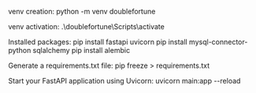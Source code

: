 venv creation:
python -m venv doublefortune

venv activation:
.\doublefortune\Scripts\activate

Installed packages:
pip install fastapi uvicorn
pip install mysql-connector-python sqlalchemy
pip install alembic

Generate a requirements.txt file:
pip freeze > requirements.txt

Start your FastAPI application using Uvicorn:
uvicorn main:app --reload



